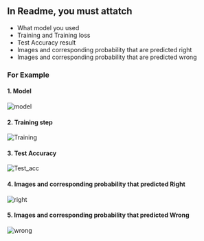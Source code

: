 ## In Readme, you must attatch
- What model you used
- Training and Training loss 
- Test Accuracy result
- Images and corresponding probability that are predicted right
- Images and corresponding probability that are predicted wrong 

### For Example
#### 1. Model 
![model](https://user-images.githubusercontent.com/55013577/81248661-d2b73d00-9057-11ea-913c-2a2d4e4806f3.png)
#### 2. Training step
![Training](https://user-images.githubusercontent.com/55013577/81248789-2033aa00-9058-11ea-800f-7ccff5d334f6.png)
#### 3. Test Accuracy
![Test_acc](https://user-images.githubusercontent.com/55013577/81248920-6f79da80-9058-11ea-897b-34ab7e0d1743.png)
#### 4. Images and corresponding probability that predicted Right 
![right](https://user-images.githubusercontent.com/55013577/81248944-7bfe3300-9058-11ea-88cd-2cfb456c8945.png)
#### 5. Images and corresponding probability that predicted Wrong
![wrong](https://user-images.githubusercontent.com/55013577/81249056-b071ef00-9058-11ea-9d62-36a217a19906.png)

